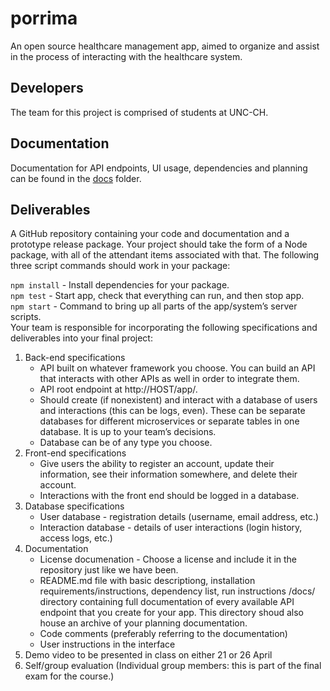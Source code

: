 # porrima

An open source healthcare management app, aimed to organize and assist in the process of interacting with the healthcare system.

## Developers 

The team for this project is comprised of students at UNC-CH.

## Documentation

Documentation for API endpoints, UI usage, dependencies and planning can be found in the [docs](https://github.com/mattsg6/a99-porrima/tree/main/docs) folder.

## Deliverables

A GitHub repository containing your code and documentation and a prototype release package. Your project should take the form of a Node package, with all of the attendant items associated with that. The following three script commands should work in your package:

`npm install` - Install dependencies for your package.<br />
`npm test` - Start app, check that everything can run, and then stop app.<br />
`npm start` - Command to bring up all parts of the app/system’s server scripts.<br />
Your team is responsible for incorporating the following specifications and deliverables into your final project:

1. Back-end specifications
    * API built on whatever framework you choose. You can build an API that interacts with other APIs as well in order to integrate them.
    * API root endpoint at http://HOST/app/.
    * Should create (if nonexistent) and interact with a database of users and interactions (this can be logs, even). These can be separate databases for different microservices or separate tables in one database. It is up to your team’s decisions.
    * Database can be of any type you choose.
2. Front-end specifications
    * Give users the ability to register an account, update their information, see their information somewhere, and delete their account.
    * Interactions with the front end should be logged in a database.
3. Database specifications
    * User database - registration details (username, email address, etc.)
    * Interaction database - details of user interactions (login history, access logs, etc.)
4. Documentation
    * License documenation - Choose a license and include it in the repository just like we have been.
    * README.md file with basic descriptiong, installation requirements/instructions, dependency list, run instructions
/docs/ directory containing full documentation of every available API endpoint that you create for your app. This directory shoud also house an archive of your planning documentation.
    * Code comments (preferably referring to the documentation)
    * User instructions in the interface
5. Demo video to be presented in class on either 21 or 26 April
6. Self/group evaluation (Individual group members: this is part of the final exam for the course.)
